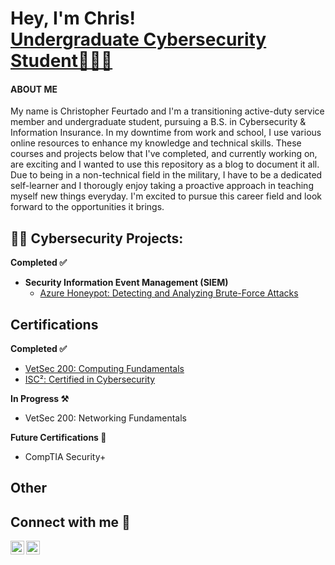 <h1>Hey, I'm Chris! <br/><a href="https://www.wgu.edu/">Undergraduate Cybersecurity Student🧑🏽‍🎓</a></h1>
  <h4>ABOUT ME</h4>
  
  <p>My name is Christopher Feurtado and I'm a transitioning active-duty service member and undergraduate student, pursuing a B.S. in Cybersecurity & Information Insurance. In my downtime from work and school, I use various online resources to enhance my knowledge and technical skills. These courses and projects below that I've completed, and currently working on, are exciting and I wanted to use this repository as a blog to document it all. Due to being in a non-technical field in the military, I have to be a dedicated self-learner and I thorougly enjoy taking a proactive approach in teaching myself new things everyday. I'm excited to pursue this career field and look forward to the opportunities it brings.</p>
<h2>👨‍💻 Cybersecurity Projects:</h2>
<b>Completed ✅</b>
  
- <b>Security Information Event Management (SIEM)</b>
  - [Azure Honeypot: Detecting and Analyzing Brute-Force Attacks](https://github.com/Crypss22/AzureSIEM)

 <h2>Certifications</h2>
  <b>Completed ✅</b>
 
  - [VetSec 200: Computing Fundamentals](https://github.com/Crypss22/Crypss22/blob/main/VetSec%20200%20Computing%20Fundamentals.pdf)
  - [ISC²: Certified in Cybersecurity](https://github.com/Crypss22/Crypss22/blob/main/ISC%C2%B2%20Cybersecurity%20Course%20Completion.pdf)
  
  <b>In Progress ⚒️</b>
  
  - VetSec 200: Networking Fundamentals
  
  
  <b>Future Certifications 🧠</b>
  
  - CompTIA Security+


<h2>Other</h2>

<h2>Connect with me 🤳</h2>

[<img align="left" alt="ChrisF | Twitter" width="22px" src="https://cdn.jsdelivr.net/npm/simple-icons@v3/icons/twitter.svg" />][twitter]
[<img align="left" alt="ChrisF | LinkedIn" width="22px" src="https://cdn.jsdelivr.net/npm/simple-icons@v3/icons/linkedin.svg" />][linkedin]

[twitter]: https://twitter.com/Crypss2
[linkedin]: https://www.linkedin.com/in/chrisfeurtado/

<!--
- 🔭 I’m currently working on ...
- 🌱 I’m currently learning ...
- 👯 I’m looking to collaborate on ...
- 🤔 I’m looking for help with ...
- 💬 Ask me about ...
- 📫 How to reach me: ...
-->

